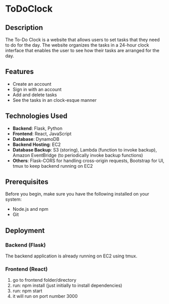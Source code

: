 # ToDoClock

## Description
The To-Do Clock is a website that allows users to set tasks that they need to do for the day. The website organizes the tasks in a 24-hour clock interface that enables the user to see how their tasks are arranged for the day.

## Features
- Create an account
- Sign in with an account
- Add and delete tasks
- See the tasks in an clock-esque manner

## Technologies Used
- **Backend**: Flask, Python
- **Frontend**: React, JavaScript
- **Database**: DynamoDB 
- **Backend Hosting**: EC2
- **Database Backup**: S3 (storing), Lambda (function to invoke backup), Amazon EventBridge (to periodically invoke backup functions)
- **Others**: Flask-CORS for handling cross-origin requests, Bootstrap for UI, tmux to keep backend running on EC2

## Prerequisites
Before you begin, make sure you have the following installed on your system:
- Node.js and npm
- Git 

## Deployment 

### Backend (Flask)
The backend application is already running on EC2 using tmux.

### Frontend (React)
1. go to frontend folder/directory
2. run: npm install (just initially to install dependencies)
3. run: npm start
4. it will run on port number 3000 
